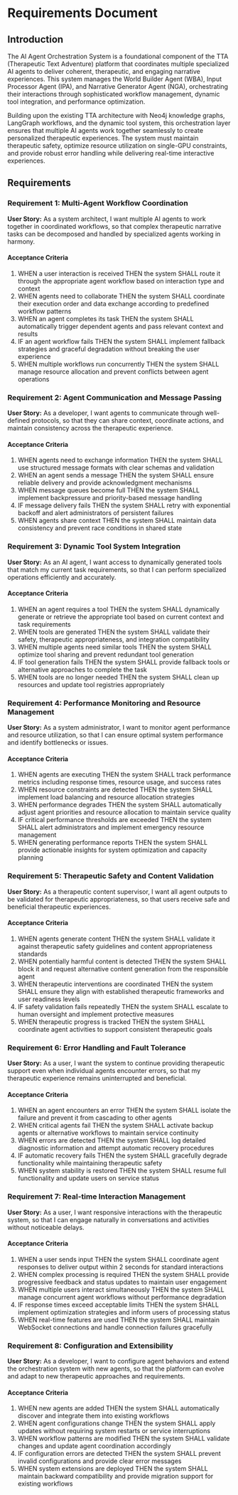 # Requirements Document

## Introduction

The AI Agent Orchestration System is a foundational component of the TTA (Therapeutic Text Adventure) platform that coordinates multiple specialized AI agents to deliver coherent, therapeutic, and engaging narrative experiences. This system manages the World Builder Agent (WBA), Input Processor Agent (IPA), and Narrative Generator Agent (NGA), orchestrating their interactions through sophisticated workflow management, dynamic tool integration, and performance optimization.

Building upon the existing TTA architecture with Neo4j knowledge graphs, LangGraph workflows, and the dynamic tool system, this orchestration layer ensures that multiple AI agents work together seamlessly to create personalized therapeutic experiences. The system must maintain therapeutic safety, optimize resource utilization on single-GPU constraints, and provide robust error handling while delivering real-time interactive experiences.

## Requirements

### Requirement 1: Multi-Agent Workflow Coordination

**User Story:** As a system architect, I want multiple AI agents to work together in coordinated workflows, so that complex therapeutic narrative tasks can be decomposed and handled by specialized agents working in harmony.

#### Acceptance Criteria

1. WHEN a user interaction is received THEN the system SHALL route it through the appropriate agent workflow based on interaction type and context
2. WHEN agents need to collaborate THEN the system SHALL coordinate their execution order and data exchange according to predefined workflow patterns
3. WHEN an agent completes its task THEN the system SHALL automatically trigger dependent agents and pass relevant context and results
4. IF an agent workflow fails THEN the system SHALL implement fallback strategies and graceful degradation without breaking the user experience
5. WHEN multiple workflows run concurrently THEN the system SHALL manage resource allocation and prevent conflicts between agent operations

### Requirement 2: Agent Communication and Message Passing

**User Story:** As a developer, I want agents to communicate through well-defined protocols, so that they can share context, coordinate actions, and maintain consistency across the therapeutic experience.

#### Acceptance Criteria

1. WHEN agents need to exchange information THEN the system SHALL use structured message formats with clear schemas and validation
2. WHEN an agent sends a message THEN the system SHALL ensure reliable delivery and provide acknowledgment mechanisms
3. WHEN message queues become full THEN the system SHALL implement backpressure and priority-based message handling
4. IF message delivery fails THEN the system SHALL retry with exponential backoff and alert administrators of persistent failures
5. WHEN agents share context THEN the system SHALL maintain data consistency and prevent race conditions in shared state

### Requirement 3: Dynamic Tool System Integration

**User Story:** As an AI agent, I want access to dynamically generated tools that match my current task requirements, so that I can perform specialized operations efficiently and accurately.

#### Acceptance Criteria

1. WHEN an agent requires a tool THEN the system SHALL dynamically generate or retrieve the appropriate tool based on current context and task requirements
2. WHEN tools are generated THEN the system SHALL validate their safety, therapeutic appropriateness, and integration compatibility
3. WHEN multiple agents need similar tools THEN the system SHALL optimize tool sharing and prevent redundant tool generation
4. IF tool generation fails THEN the system SHALL provide fallback tools or alternative approaches to complete the task
5. WHEN tools are no longer needed THEN the system SHALL clean up resources and update tool registries appropriately

### Requirement 4: Performance Monitoring and Resource Management

**User Story:** As a system administrator, I want to monitor agent performance and resource utilization, so that I can ensure optimal system performance and identify bottlenecks or issues.

#### Acceptance Criteria

1. WHEN agents are executing THEN the system SHALL track performance metrics including response times, resource usage, and success rates
2. WHEN resource constraints are detected THEN the system SHALL implement load balancing and resource allocation strategies
3. WHEN performance degrades THEN the system SHALL automatically adjust agent priorities and resource allocation to maintain service quality
4. IF critical performance thresholds are exceeded THEN the system SHALL alert administrators and implement emergency resource management
5. WHEN generating performance reports THEN the system SHALL provide actionable insights for system optimization and capacity planning

### Requirement 5: Therapeutic Safety and Content Validation

**User Story:** As a therapeutic content supervisor, I want all agent outputs to be validated for therapeutic appropriateness, so that users receive safe and beneficial therapeutic experiences.

#### Acceptance Criteria

1. WHEN agents generate content THEN the system SHALL validate it against therapeutic safety guidelines and content appropriateness standards
2. WHEN potentially harmful content is detected THEN the system SHALL block it and request alternative content generation from the responsible agent
3. WHEN therapeutic interventions are coordinated THEN the system SHALL ensure they align with established therapeutic frameworks and user readiness levels
4. IF safety validation fails repeatedly THEN the system SHALL escalate to human oversight and implement protective measures
5. WHEN therapeutic progress is tracked THEN the system SHALL coordinate agent activities to support consistent therapeutic goals

### Requirement 6: Error Handling and Fault Tolerance

**User Story:** As a user, I want the system to continue providing therapeutic support even when individual agents encounter errors, so that my therapeutic experience remains uninterrupted and beneficial.

#### Acceptance Criteria

1. WHEN an agent encounters an error THEN the system SHALL isolate the failure and prevent it from cascading to other agents
2. WHEN critical agents fail THEN the system SHALL activate backup agents or alternative workflows to maintain service continuity
3. WHEN errors are detected THEN the system SHALL log detailed diagnostic information and attempt automatic recovery procedures
4. IF automatic recovery fails THEN the system SHALL gracefully degrade functionality while maintaining therapeutic safety
5. WHEN system stability is restored THEN the system SHALL resume full functionality and update users on service status

### Requirement 7: Real-time Interaction Management

**User Story:** As a user, I want responsive interactions with the therapeutic system, so that I can engage naturally in conversations and activities without noticeable delays.

#### Acceptance Criteria

1. WHEN a user sends input THEN the system SHALL coordinate agent responses to deliver output within 2 seconds for standard interactions
2. WHEN complex processing is required THEN the system SHALL provide progressive feedback and status updates to maintain user engagement
3. WHEN multiple users interact simultaneously THEN the system SHALL manage concurrent agent workflows without performance degradation
4. IF response times exceed acceptable limits THEN the system SHALL implement optimization strategies and inform users of processing status
5. WHEN real-time features are used THEN the system SHALL maintain WebSocket connections and handle connection failures gracefully

### Requirement 8: Configuration and Extensibility

**User Story:** As a developer, I want to configure agent behaviors and extend the orchestration system with new agents, so that the platform can evolve and adapt to new therapeutic approaches and requirements.

#### Acceptance Criteria

1. WHEN new agents are added THEN the system SHALL automatically discover and integrate them into existing workflows
2. WHEN agent configurations change THEN the system SHALL apply updates without requiring system restarts or service interruptions
3. WHEN workflow patterns are modified THEN the system SHALL validate changes and update agent coordination accordingly
4. IF configuration errors are detected THEN the system SHALL prevent invalid configurations and provide clear error messages
5. WHEN system extensions are deployed THEN the system SHALL maintain backward compatibility and provide migration support for existing workflows